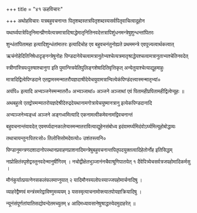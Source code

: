+++
title = "४१ ऊहविचारः"

+++
अथोहविचारः यत्रबहुवचनान्तः पितृशब्दस्तत्रपितृशब्दस्यसर्वपितृवाचित्वादूहोन

यथार्घ्यपात्रेपितृनिमान्प्रीणयेत्यत्रमात्रादिश्राद्धेमातृनितिनवदेत्तत्रापिशुंधनमन्त्रेषुशुन्धन्तांपितरः

शुन्धंतांपितामहा इत्यादिशुन्धंतांमातरः इत्यादिचोह एव बहुवचनंतुनोह्यते प्रथममन्त्रे एवपूज्यत्वार्थकत्वात्

ऋचंनोहेदितिनिषेधादृङ्नन्त्रेषुनोहः पिण्डदानेयेचत्वामत्रानुतेभ्यश्चेत्यत्रमातृश्राद्धेयश्चत्वामत्रानुताभ्यश्चेतिनवदेत्

स्त्रीणांस्त्रियःपुरुषाश्चानुगा इति पुमान्स्त्रियेतिपुलिङ्गशेषादितिवृत्तिकृत् अन्येतुयाश्चेत्याद्यूहमाहुः

मात्रादिद्वित्वेपिण्डदाने एतद्वामस्मन्मातरौयज्ञदाश्रीदेयेचयुवामत्रान्वित्येकंपिण्डंदत्त्वास्मन्मातृभ्यां०

अयंपि० इत्यादि अभ्यञ्जनेस्मन्मातरौ० अभ्यञ्जाथां० अञ्जने अञ्जाथां एवं पितामहीप्रपितामहीद्वित्वेप्यूहः ॥

अथबहुत्वे एतद्वोस्मन्मातरोयज्ञदेश्रीदेरुद्रदेयथानामगोत्रायेचयुष्मानत्रानु इत्येकपिण्डदानादि

अभ्यञ्जनेभ्यङ्ध्वं अञ्जने अङ्गध्वमित्यादि एकनामत्वीकमेवनामद्विवचनान्तं

बहुवचनान्तंवावदेत् एवमर्घ्यदानकालेप्यस्मन्मातरावित्याद्यूहेनसंबोध्य इदंवामर्घ्यमिदंवोऽर्घ्यमित्यूहोबोद्धव्यः

तथाचायन्तुनःपितरःसो० तिलोसिसोमदेवत्यो० उशंतस्त्वनि०

पिण्डानुमन्त्रणदशादानोपस्थानप्रवाहणप्राशनादिमन्त्रेषुबहुवचनान्तपितृपदयुक्तत्वादिहेतोर्नोह इतिसिद्धम्

नाप्रोक्षितंस्पृशेद्वस्तुनवदेन्मानुषींगिरम् । नचोद्वीक्षेतभुञ्जानंनचैवाश्रूणिपातयेत् १ दैवेपित्र्येचसर्वत्रजपहोमादिकर्मसु ।

मौनंकुर्यात्प्रयत्नेनसकलंफलमाप्नुयात् २ यादिमौनस्यलोपःस्याज्जपहोमार्चनादिषु ।

व्याहरेद्वैष्णवं मन्त्रंस्मरेद्वाविष्णुमव्ययम् ३ यसस्मृत्याचनामोक्त्यातपोयज्ञक्रियादिषु ।

न्यूनंसंपूर्णतांयातिसद्योवन्देतमच्युतम् ४ आदिमध्यावसानेषुश्राद्धस्येदमुदाहरेत् ॥
